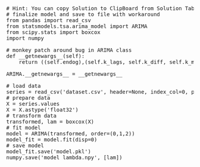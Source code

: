 <pre class="file" data-target="clipboard">
# Hint: You can copy Solution to ClipBoard from Solution Tab
# finalize model and save to file with workaround
from pandas import read_csv
from statsmodels.tsa.arima_model import ARIMA
from scipy.stats import boxcox
import numpy

# monkey patch around bug in ARIMA class
def __getnewargs__(self):
	return ((self.endog),(self.k_lags, self.k_diff, self.k_ma))

ARIMA.__getnewargs__ = __getnewargs__

# load data
series = read_csv('dataset.csv', header=None, index_col=0, parse_dates=True, squeeze=True)
# prepare data
X = series.values
X = X.astype('float32')
# transform data
transformed, lam = boxcox(X)
# fit model
model = ARIMA(transformed, order=(0,1,2))
model_fit = model.fit(disp=0)
# save model
model_fit.save('model.pkl')
numpy.save('model_lambda.npy', [lam])
</pre>

